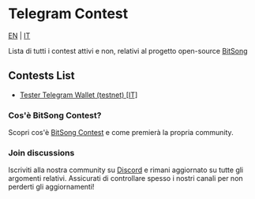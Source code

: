 # Telegram Contest

[EN](./README.md) | [IT](./README_IT.md)

Lista di tutti i contest attivi e non, relativi al progetto open-source [BitSong](https://github.com/bitsongofficial)

## Contests List

- [Tester Telegram Wallet (testnet) [IT]](./tester-telegram-wallet-testnet_it.md)

### Cos'è BitSong Contest?

Scopri cos'è [BitSong Contest](../README.md) e come premierà la propria community.

### Join discussions

Iscriviti alla nostra community su [Discord](https://discord.gg/KeHPnSa) e rimani aggiornato su tutte gli argomenti relativi. Assicurati di controllare spesso i nostri canali per non perderti gli aggiornamenti!
